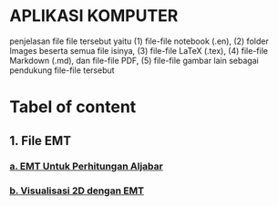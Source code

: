 # APLIKASI KOMPUTER

penjelasan file file tersebut yaitu (1) file-file notebook (.en), (2) folder Images beserta semua file isinya, (3) file-file LaTeX (.tex), (4) file-file Markdown (.md), dan file-file PDF, (5) file-file gambar lain sebagai pendukung file-file tersebut 

# Tabel of content
## 1. File EMT 
### [a. EMT Untuk Perhitungan Aljabar](https://github.com/izaa19/izaa19.github.io/blob/dbd9e2a28515f5f67451397bf268dd86c6872a24/EMT%20untuk%20Perhitungan%20Aljabar_Isni%20Azizah%20Utami_23030630016.en)
### [b. Visualisasi 2D dengan EMT](https://github.com/izaa19/izaa19.github.io/blob/012d8185459c0ff64b2dcccd1c6f6425c9cab41c/Visualisasi%202D%20dengan%20EMT_Isni%20Azizah%20Utami_23030630016.en)
